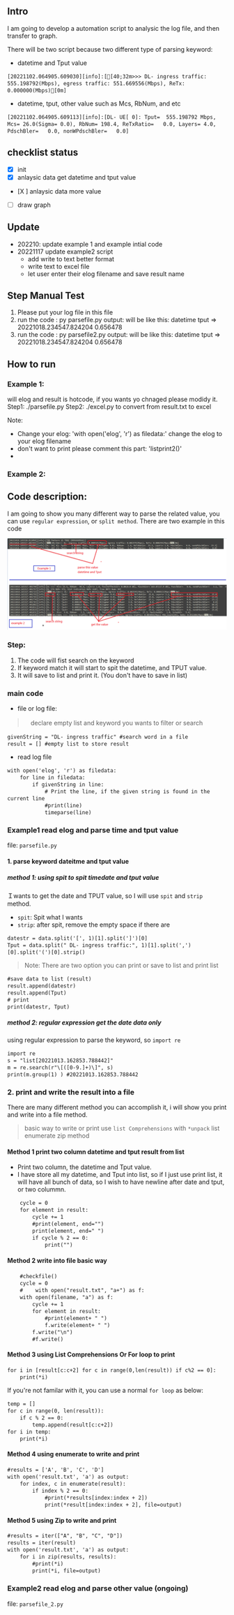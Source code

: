 ## Intro
I am going to develop a automation script to analysic the log file, and then transfer to graph. 

There will be two script because two different type of parsing keyword:
- datetime and Tput value
```
[20221102.064905.609030][info]:[[40;32m>>> DL- ingress traffic: 555.198792(Mbps), egress traffic: 551.669556(Mbps), ReTx: 0.000000(Mbps)[0m]
```
- datetime, tput, other value such as Mcs, RbNum, and etc
```
[20221102.064905.609113][info]:[DL- UE[ 0]: Tput=  555.198792 Mbps, Mcs= 26.0(Sigma= 0.0), RbNum= 198.4, ReTxRatio=   0.0, Layers= 4.0, PdschBler=   0.0, nonWPdschBler=   0.0]
```
## checklist status 
- [x] init
- [x] anlaysic data get datetime and tput value
- [X ] anlaysic data more value
- [ ] draw graph 

## Update
- 202210: update example 1 and example intial code
- 20221117 update example2 script 
	- add write to text better format
	- write text to excel file
	- let user enter their elog filename and save result name


## Step Manual Test 
1. Please put your log file in this file
2. run the code : py parsefile.py 
output: will be like this: datetime tput => 20221018.234547.824204 0.656478
3. run the code : py parsefile2.py 
output: will be like this: datetime tput => 20221018.234547.824204 0.656478

## How to run 
### Example 1:
will elog and result is hotcode, if you wants yo chnaged please modidy it. 
Step1: ./parsefile.py
Step2: ./excel.py to convert from result.txt to excel 

Note: 
- Change your elog: 'with open('elog', 'r') as filedata:' change the elog to your elog filename
- don't want to print please comment this part: 'listprint2()'
- 

### Example 2: 


## Code description:
I am going to show you many different way to parse the related value, you can use `regular expression`, or `split method`. 
There are two example in this code

![title](img/screenshot.PNG)

### Step: 
1. The code will fist search on the keyword
2. If keyword match it will start to spit the datetime, and TPUT value. 
3. It will save to list and print it. (You don't have to save in list)

### main code
- file or log file: 
>　declare empty list and keyword you wants to filter or search
```
givenString = "DL- ingress traffic" #search word in a file
result = [] #empty list to store result
```
- read log file
```
with open('elog', 'r') as filedata:
    for line in filedata:   
        if givenString in line:
            # Print the line, if the given string is found in the current line
            #print(line)
            timeparse(line)
```
### Example1 read elog and parse time and tput value
file: `parsefile.py`
#### 1. parse keyword dateitme and tput value
##### method 1: using spit to spit timedate and tput value
Ｉwants to get the date and TPUT value, so I will use `spit` and `strip` method.
- `spit`: Spit what I wants
- `strip`: after spit, remove the empty space if there are

```
datestr = data.split('[', 1)[1].split(']')[0]
Tput = data.split(" DL- ingress traffic:", 1)[1].split(',')[0].split('(')[0].strip()
```
> Note: There are two option you can print or save to list and print list 
```
#save data to list (result)
result.append(datestr)
result.append(Tput)
# print 
print(datestr, Tput) 
```
##### method 2: regular expression get the date data only
using regular expression to parse the keyword, so `import re`
```
import re
s = "list[20221013.162853.788442]"
m = re.search(r"\[([0-9.]+)\]", s)
print(m.group(1) ) #20221013.162853.788442
```
### 2. print and write the result into a file
 There are many different method you can accomplish it, i will show you print and write into a file method. 
 > basic way to write or print
 > use `list Comprehensions` with `*unpack` list 
 > enumerate
  > zip method
 
#### Method 1 print two column datetime and tput result from list
- Print two column, the datetime and Tput value. 
- I have store all my datetime, and Tput into list, so if I just use print list, it will have all bunch of data, so I wish to have newline after date and tput, or two colummn. 
```
	cycle = 0
    for element in result:
        cycle += 1
        #print(element, end="")
        print(element, end=" ")
        if cycle % 2 == 0:
            print("")
```
#### Method 2 write into file basic way
```
    #checkfile()
    cycle = 0    
    #    with open("result.txt", "a+") as f:
    with open(filename, "a") as f:
        cycle += 1
        for element in result:            
            #print(element+ " ")
            f.write(element+ " ")           
        f.write("\n")
        #f.write()
```

#### Method 3 using List Comprehensions Or For loop  to print
```
for i in [result[c:c+2] for c in range(0,len(result)) if c%2 == 0]:
    print(*i) 
```
If you're not familar with it, you can use a normal `for loop` as below:
```
temp = []
for c in range(0, len(result)):
    if c % 2 == 0:
        temp.append(result[c:c+2])
for i in temp:
    print(*i)
```

#### Method 4 using enumerate to write and print
```
#results = ['A', 'B', 'C', 'D']
with open('result.txt', 'a') as output:
    for index, c in enumerate(result):
        if index % 2 == 0:
            #print(*results[index:index + 2])
            print(*result[index:index + 2], file=output)
```
#### Method 5 using Zip to write and print
```
#results = iter(["A", "B", "C", "D"])
results = iter(result)
with open('result.txt', 'a') as output:
    for i in zip(results, results):
        #print(*i)
        print(*i, file=output)
```
### Example2 read elog and parse other value (ongoing)
file: `parsefile_2.py`

